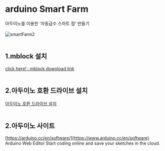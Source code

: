 # arduino Smart Farm
아두이노를 이용한 '자동급수 스마트 팜' 만들기
<br><br>
![smartFarm2](https://user-images.githubusercontent.com/63789657/199864608-29fba8c6-6774-4100-b1fc-671f6e7577da.png)
<br><br>

## 1.mblock 설치
[click here! : mblock download link ](https://mblock.makeblock.com/en-us/download/)
<br><br>

## 2.아두이노 호환 드라이브 설치
[아두이노 호환 드라이브 설치](https://github.com/bomij33/arduino/blob/main/%EC%95%84%EB%91%90%EC%9D%B4%EB%85%B8%20%ED%98%B8%ED%99%98%EB%B3%B4%EB%93%9C%20%EB%93%9C%EB%9D%BC%EC%9D%B4%EB%B2%84.zip)
<br><br>

## 2.아두이노 사이트
[https://arduino.cc/en/software/](https://www.arduino.cc/en/software)
<br>
Arduino Web Editor
Start coding online and save your sketches in the cloud. 
<br><br>



